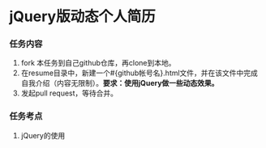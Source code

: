 jQuery版动态个人简历
=============


### 任务内容

1. fork 本任务到自己github仓库，再clone到本地。
2. 在resume目录中，新建一个#{github帐号名}.html文件，并在该文件中完成自我介绍（内容无限制）。**要求：使用jQuery做一些动态效果。**
3. 发起pull request，等待合并。
  


### 任务考点

1. jQuery的使用